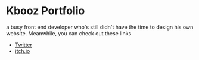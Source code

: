 # Kbooz Portfolio

a busy front end developer who's still didn't have the time to design his own website. Meanwhile, you can check out these links

- [Twitter](https://twitter.com/kbooz)
- [itch.io](https://kbooz.itch.io/)
